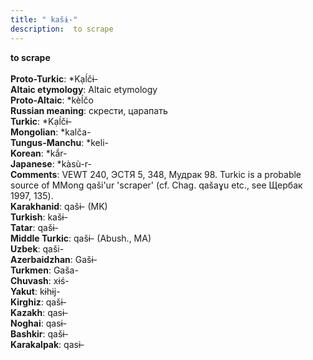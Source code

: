 ```yaml
---
title: " kašɨ-"
description:  to scrape
---
```

<strong> to scrape</strong><br><br>
<strong>Proto-Turkic</strong>:  *Kạĺčɨ-<br>
<strong>Altaic etymology</strong>:  Altaic etymology<br>
<strong> Proto-Altaic</strong>:  *kèĺčo<br>
<strong>Russian meaning</strong>:  скрести, царапать<br>
<strong>Turkic</strong>:  *Kạĺčɨ-<br>
<strong>Mongolian</strong>:  *kalča-<br>
<strong>Tungus-Manchu</strong>:  *keli-<br>
<strong>Korean</strong>:  *kắr-<br>
<strong>Japanese</strong>:  *kàsù-r-<br>
<strong>Comments</strong>:  VEWT 240, ЭСТЯ 5, 348, Мудрак 98. Turkic is a probable source of MMong qaši'ur 'scraper' (cf. Chag. qašaɣu etc., see Щербак 1997, 135).<br>
<strong>Karakhanid</strong>:  qašɨ- (MK)<br>
<strong>Turkish</strong>:  kašɨ-<br>
<strong>Tatar</strong>:  qašɨ-<br>
<strong>Middle Turkic</strong>:  qašɨ- (Abush., MA)<br>
<strong>Uzbek</strong>:  qaši-<br>
<strong>Azerbaidzhan</strong>:  Gašɨ-<br>
<strong>Turkmen</strong>:  Gaša-<br>
<strong>Chuvash</strong>:  xɨś-<br>
<strong>Yakut</strong>:  kɨhɨj-<br>
<strong>Kirghiz</strong>:  qašɨ-<br>
<strong>Kazakh</strong>:  qasɨ-<br>
<strong>Noghai</strong>:  qasɨ-<br>
<strong>Bashkir</strong>:  qašɨ-<br>
<strong>Karakalpak</strong>:  qasɨ-<br>


